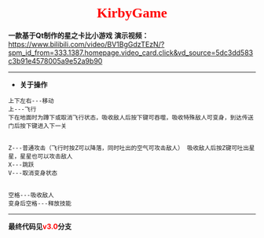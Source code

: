 # <center><font face="仿宋" font color=red> KirbyGame </font></center>
**一款基于Qt制作的星之卡比小游戏**
**演示视频：** https://www.bilibili.com/video/BV1BgGdzTEzN/?spm_id_from=333.1387.homepage.video_card.click&vd_source=5dc3dd583c3b91e4578005a9e52a9b90

***
* **关于操作**

```
上下左右---移动   
上---飞行
下在地面时为蹲下或取消飞行状态，吸收敌人后按下键可吞噬，吸收特殊敌人可变身，到达传送门后按下键进入下一关


Z---普通攻击（飞行时按Z可以降落，同时吐出的空气可攻击敌人） 吸收敌人后按Z键可吐出星星，星星也可以攻击敌人
X---跳跃
V---取消变身状态


空格---吸收敌人
变身后空格---释放技能
```

---
**最终代码见<font color=red>v3.0</font>分支**
